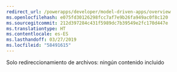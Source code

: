 ```yaml
---
redirect_url: /powerapps/developer/model-driven-apps/overview
ms.openlocfilehash: e075fd30126298fcc7af7e9b26fa949ac0f8c120
ms.sourcegitcommit: 212d397284c431f5989dc7b39549e2fc170d447e
ms.translationtype: HT
ms.contentlocale: es-ES
ms.lasthandoff: 03/27/2019
ms.locfileid: "58491615"
---
```

Solo redireccionamiento de archivos: ningún contenido incluido